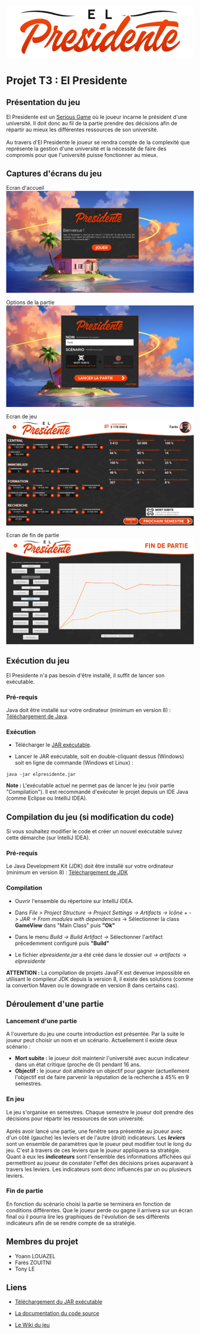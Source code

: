 ![Logo](readme_images/logo.png)
# Projet T3 : El Presidente


## Présentation du jeu
El Presidente est un [Serious Game](https://fr.wikipedia.org/wiki/Jeu_s%C3%A9rieux) où le joueur incarne le
président d'une université. Il doit donc au fil de la partie prendre des décisions afin de répartir au mieux les différentes
ressources de son université.<br /><br /> Au travers d'El Presidente le joueur se rendra compte de la complexité que représente la gestion
d'une université et la nécessité de faire des compromis pour que l'université puisse fonctionner au mieux.

## Captures d'écrans du jeu
Ecran d'accueil
![Capture d'écran du jeu](readme_images/capture1.png)

Options de la partie
![Capture d'écran du jeu](readme_images/capture2.png)

Ecran de jeu
![Capture d'écran du jeu](readme_images/capture3.png)

Ecran de fin de partie
![Capture d'écran du jeu](readme_images/capture4.png)


## Exécution du jeu
El Presidente n'a pas besoin d'être installé, il suffit de lancer son exécutable.
### Pré-requis
Java doit être installé sur votre ordinateur (minimum en version 8) : [Téléchargement de Java](https://www.java.com/fr/download/  "Lien vers la dernière version de Java").

### Exécution
- Télécharger le [JAR exécutable](https://mega.nz/#!1oclFCDT!uf2vEvZwjd4v7s5EJXrjiJMuveqQu-qarmwIZA39KLw "Lien vers le JAR exécutable").

- Lancer le JAR exécutable, soit en double-cliquant dessus (Windows) soit en ligne de commande (Windows et Linux) :
```shell
java -jar elpresidente.jar
```

**Note :** L'exécutable actuel ne permet pas de lancer le jeu (voir partie "Compilation"). Il est recommandé d'exécuter le projet
depuis un IDE Java (comme Eclipse ou IntelliJ IDEA).

## Compilation du jeu (si modification du code)
Si vous souhaitez modifier le code et créer un nouvel exécutable suivez cette démarche (sur IntelliJ IDEA).

### Pré-requis
Le Java Development Kit (JDK) doit être installé sur votre ordinateur (minimum en version 8) : [Téléchargement de JDK](https://www.oracle.com/technetwork/java/javase/downloads/jdk11-downloads-5066655.html  "Lien vers le JDK 11")

### Compilation
- Ouvrir l'ensemble du répertoire sur IntelliJ IDEA.

- Dans *File > Project Structure -> Project Settings -> Artifacts ->  Icône + -> JAR -> From modules with dependencies* -> Sélectionner la class **GameView** dans "Main Class" puis **"Ok"**

- Dans le menu *Build -> Build Artifact ->* Sélectionner l'artifact précedemment configuré puis **"Build"**

- Le fichier *elpresidente.jar* a été créé dans le dossier *out -> artifacts -> elpresidente*

**ATTENTION :** La compilation de projets JavaFX est devenue impossible en utilisant le compileur JDK depuis la version 8,
il existe des solutions (comme la convertion Maven ou le downgrade en version 8 dans certains cas). 

## Déroulement d'une partie
### Lancement d'une partie
A l'ouverture du jeu une courte introduction est présentée. Par la suite le joueur peut choisir un nom et un scénario.
Actuellement il existe deux scénario :
- **Mort subite :** le joueur doit maintenir l'université avec aucun indicateur dans un état critique (proche de 0) pendant 16 ans.
- **Objectif :** le joueur doit atteindre un objectif pour gagner (actuellement l'objectif est de faire parvenir la réputation de la recherche à 45% en 9 semestres.

### En jeu
Le jeu s'organise en semestres. Chaque semestre le joueur doit prendre des décisions pour répartir les ressources de son université.
<br /></br >
Après avoir lancé une partie, une fenêtre sera présentée au joueur avec d'un côté (gauche) les leviers et de l'autre (droit) indicateurs. Les ***leviers*** sont un ensemble de paramètres que le joueur peut modifier tout le long du jeu. C'est à travers de ces leviers que le joueur appliquera sa stratégie. Quant à eux les ***indicateurs*** sont l'ensemble des informations affichées qui permettront au joueur de constater l'effet des décisions prises auparavant à travers les leviers. Les indicateurs sont donc influencés par un ou plusieurs leviers. 

### Fin de partie
En fonction du scénario choisi la partie se terminera en fonction de conditions différentes. Que le joueur perde ou gagne il arrivera
sur un écran final où il pourra lire les graphiques de l'évolution de ses différents indicateurs afin de se rendre compte de sa stratégie.

## Membres du projet
* Yoann LOUAZEL
* Farès ZOUITNI
* Tony LE

## Liens
-  [Téléchargement du JAR exécutable](https://mega.nz/#!1oclFCDT!uf2vEvZwjd4v7s5EJXrjiJMuveqQu-qarmwIZA39KLw "Lien vers le JAR exécutable")

-  [La documentation du code source](http://doc-elpresidente.1d-works.fr "Documentation du code El Presidente")  

-  [Le Wiki du jeu](https://git.unistra.fr/t432_haj19_t3_b/elpresidente/wikis/Home  "Page Wiki du jeu afin d'acquérir des informations supplémentaires")